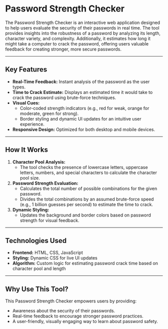 # **Password Strength Checker**

The Password Strength Checker is an interactive web application designed to help users evaluate the security of their passwords in real time. The tool provides insights into the robustness of a password by analyzing its length, character variety, and complexity. Additionally, it estimates how long it might take a computer to crack the password, offering users valuable feedback for creating stronger, more secure passwords.

---

## **Key Features**
- **Real-Time Feedback:** Instant analysis of the password as the user types.
- **Time to Crack Estimate:** Displays an estimated time it would take to crack the password using brute-force techniques.
- **Visual Cues:** 
  - Color-coded strength indicators (e.g., red for weak, orange for moderate, green for strong).
  - Border styling and dynamic UI updates for an intuitive user experience.
- **Responsive Design:** Optimized for both desktop and mobile devices.

---

## **How It Works**
1. **Character Pool Analysis:** 
   - The tool checks the presence of lowercase letters, uppercase letters, numbers, and special characters to calculate the character pool size.
2. **Password Strength Evaluation:** 
   - Calculates the total number of possible combinations for the given password.
   - Divides the total combinations by an assumed brute-force speed (e.g., 1 billion guesses per second) to estimate the time to crack.
3. **Dynamic Styling:** 
   - Updates the background and border colors based on password strength for visual feedback.

---

## **Technologies Used**
- **Frontend:** HTML, CSS, JavaScript
- **Styling:** Dynamic CSS for live UI updates
- **Algorithm:** Custom logic for estimating password crack time based on character pool and length

---

## **Why Use This Tool?**
This Password Strength Checker empowers users by providing:
- Awareness about the security of their passwords.
- Real-time feedback to encourage stronger password practices.
- A user-friendly, visually engaging way to learn about password safety.

